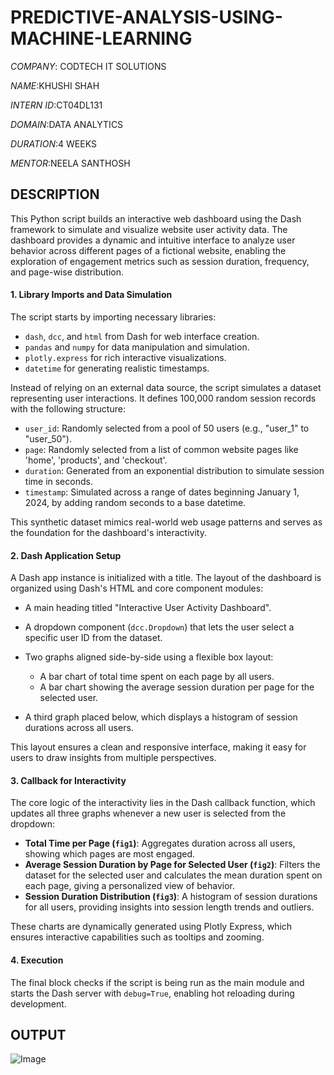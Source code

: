 # PREDICTIVE-ANALYSIS-USING-MACHINE-LEARNING

*COMPANY*: CODTECH IT SOLUTIONS

*NAME*:KHUSHI SHAH

*INTERN ID*:CT04DL131

*DOMAIN*:DATA ANALYTICS

*DURATION*:4 WEEKS

*MENTOR*:NEELA SANTHOSH 

## DESCRIPTION


This Python script builds an interactive web dashboard using the Dash framework to simulate and visualize website user activity data. The dashboard provides a dynamic and intuitive interface to analyze user behavior across different pages of a fictional website, enabling the exploration of engagement metrics such as session duration, frequency, and page-wise distribution.

#### 1. **Library Imports and Data Simulation**

The script starts by importing necessary libraries:

* `dash`, `dcc`, and `html` from Dash for web interface creation.
* `pandas` and `numpy` for data manipulation and simulation.
* `plotly.express` for rich interactive visualizations.
* `datetime` for generating realistic timestamps.

Instead of relying on an external data source, the script simulates a dataset representing user interactions. It defines 100,000 random session records with the following structure:

* `user_id`: Randomly selected from a pool of 50 users (e.g., "user\_1" to "user\_50").
* `page`: Randomly selected from a list of common website pages like 'home', 'products', and 'checkout'.
* `duration`: Generated from an exponential distribution to simulate session time in seconds.
* `timestamp`: Simulated across a range of dates beginning January 1, 2024, by adding random seconds to a base datetime.

This synthetic dataset mimics real-world web usage patterns and serves as the foundation for the dashboard's interactivity.

#### 2. **Dash Application Setup**

A Dash app instance is initialized with a title. The layout of the dashboard is organized using Dash's HTML and core component modules:

* A main heading titled "Interactive User Activity Dashboard".
* A dropdown component (`dcc.Dropdown`) that lets the user select a specific user ID from the dataset.
* Two graphs aligned side-by-side using a flexible box layout:

  * A bar chart of total time spent on each page by all users.
  * A bar chart showing the average session duration per page for the selected user.
* A third graph placed below, which displays a histogram of session durations across all users.

This layout ensures a clean and responsive interface, making it easy for users to draw insights from multiple perspectives.

#### 3. **Callback for Interactivity**

The core logic of the interactivity lies in the Dash callback function, which updates all three graphs whenever a new user is selected from the dropdown:

* **Total Time per Page (`fig1`)**: Aggregates duration across all users, showing which pages are most engaged.
* **Average Session Duration by Page for Selected User (`fig2`)**: Filters the dataset for the selected user and calculates the mean duration spent on each page, giving a personalized view of behavior.
* **Session Duration Distribution (`fig3`)**: A histogram of session durations for all users, providing insights into session length trends and outliers.

These charts are dynamically generated using Plotly Express, which ensures interactive capabilities such as tooltips and zooming.

#### 4. **Execution**

The final block checks if the script is being run as the main module and starts the Dash server with `debug=True`, enabling hot reloading during development.

## OUTPUT

![Image](https://github.com/user-attachments/assets/f0677ebd-f007-416a-8ae7-43a3f85cb464)


